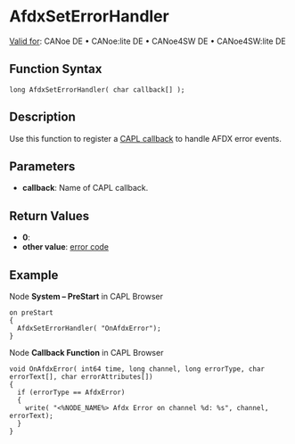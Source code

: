 # AfdxSetErrorHandler

[Valid for](../../../Shared/FeatureAvailability.md): CANoe DE • CANoe:lite DE • CANoe4SW DE • CANoe4SW:lite DE

## Function Syntax

```plaintext
long AfdxSetErrorHandler( char callback[] );
```

## Description

Use this function to register a [CAPL callback](../EventProcedures/CAPLfunctionOnAfdxError.md) to handle AFDX error events.

## Parameters

- **callback**: Name of CAPL callback.

## Return Values

- **0**:
- **other value**: [error code](../CAPLfunctionsAFDXErrorCodes.md)

## Example

Node **System – PreStart** in CAPL Browser

```plaintext
on preStart
{
  AfdxSetErrorHandler( "OnAfdxError");
}
```

Node **Callback Function** in CAPL Browser

```plaintext
void OnAfdxError( int64 time, long channel, long errorType, char errorText[], char errorAttributes[])
{
  if (errorType == AfdxError)
  {
    write( "<%NODE_NAME%> Afdx Error on channel %d: %s", channel, errorText);
  }
}
```
